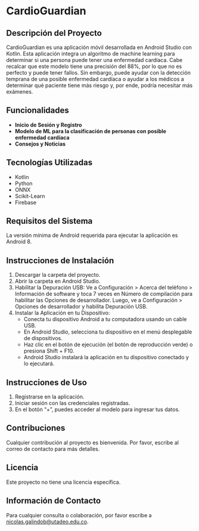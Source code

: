 # CardioGuardian

## Descripción del Proyecto
CardioGuardian es una aplicación móvil desarrollada en Android Studio con Kotlin. Esta aplicación integra un algoritmo de machine learning para determinar si una persona puede tener una enfermedad cardíaca. Cabe recalcar que este modelo tiene una precisión del 88%, por lo que no es perfecto y puede tener fallos. Sin embargo, puede ayudar con la detección temprana de una posible enfermedad cardíaca o ayudar a los médicos a determinar qué paciente tiene más riesgo y, por ende, podría necesitar más exámenes.

## Funcionalidades
- **Inicio de Sesión y Registro**
- **Modelo de ML para la clasificación de personas con posible enfermedad cardíaca**
- **Consejos y Noticias**

## Tecnologías Utilizadas
- Kotlin
- Python
- ONNX
- Scikit-Learn
- Firebase

## Requisitos del Sistema
La versión mínima de Android requerida para ejecutar la aplicación es Android 8.

## Instrucciones de Instalación
1. Descargar la carpeta del proyecto.
2. Abrir la carpeta en Android Studio.
3. Habilitar la Depuración USB: Ve a Configuración > Acerca del teléfono > Información de software y toca 7 veces en Número de compilación para habilitar las Opciones de desarrollador. Luego, ve a Configuración > Opciones de desarrollador y habilita Depuración USB.
4. Instalar la Aplicación en tu Dispositivo:
    - Conecta tu dispositivo Android a tu computadora usando un cable USB.
    - En Android Studio, selecciona tu dispositivo en el menú desplegable de dispositivos.
    - Haz clic en el botón de ejecución (el botón de reproducción verde) o presiona Shift + F10.
    - Android Studio instalará la aplicación en tu dispositivo conectado y lo ejecutará.

## Instrucciones de Uso
1. Registrarse en la aplicación.
2. Iniciar sesión con las credenciales registradas.
3. En el botón “+”, puedes acceder al modelo para ingresar tus datos.

## Contribuciones
Cualquier contribución al proyecto es bienvenida. Por favor, escribe al correo de contacto para más detalles.

## Licencia
Este proyecto no tiene una licencia específica.

## Información de Contacto
Para cualquier consulta o colaboración, por favor escribe a nicolas.galindob@utadeo.edu.co.
